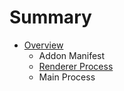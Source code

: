 # Summary

* [Overview](README.md)
   * Addon Manifest
   * [Renderer Process](renderer_process.md)
   * Main Process

